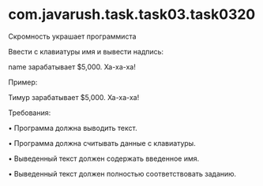 # com.javarush.task.task03.task0320
Скромность украшает программиста

Ввести с клавиатуры имя и вывести надпись:

name зарабатывает $5,000. Ха-ха-ха!


Пример:

Тимур зарабатывает $5,000. Ха-ха-ха!

Требования:

•	Программа должна выводить текст.

•	Программа должна считывать данные с клавиатуры.

•	Выведенный текст должен содержать введенное имя.

•	Выведенный текст должен полностью соответствовать заданию.

